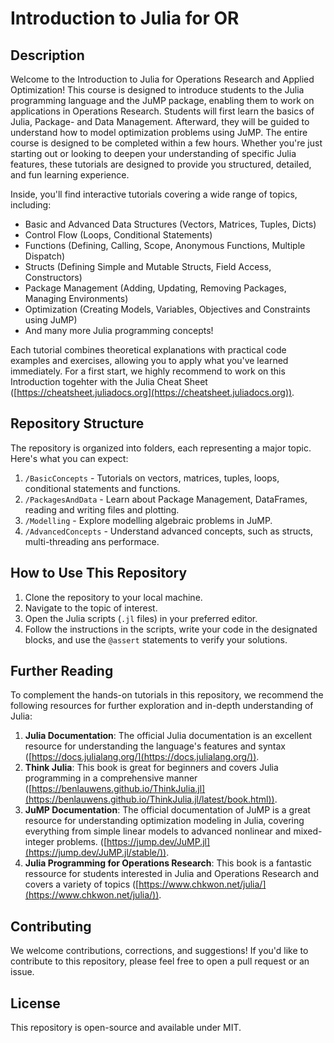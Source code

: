 # Introduction to Julia for OR
## Description
Welcome to the Introduction to Julia for Operations Research and Applied Optimization! This course is designed to introduce students to the Julia programming language and the JuMP package, enabling them to work on applications in Operations Research. Students will first learn the basics of Julia, Package- and Data Management. Afterward, they will be guided to understand how to model optimization problems using JuMP. The entire course is designed to be completed within a few hours. Whether you're just starting out or looking to deepen your understanding of specific Julia features, these tutorials are designed to provide you structured, detailed, and fun learning experience.

Inside, you'll find interactive tutorials covering a wide range of topics, including:

- Basic and Advanced Data Structures (Vectors, Matrices, Tuples, Dicts)
- Control Flow (Loops, Conditional Statements)
- Functions (Defining, Calling, Scope, Anonymous Functions, Multiple Dispatch)
- Structs (Defining Simple and Mutable Structs, Field Access, Constructors)
- Package Management (Adding, Updating, Removing Packages, Managing Environments)
- Optimization (Creating Models, Variables, Objectives and Constraints using JuMP)
- And many more Julia programming concepts!

Each tutorial combines theoretical explanations with practical code examples and exercises, allowing you to apply what you've learned immediately.
For a first start, we highly recommend to work on this Introduction togehter with the Julia Cheat Sheet  ([https://cheatsheet.juliadocs.org](https://cheatsheet.juliadocs.org)). 

## Repository Structure
The repository is organized into folders, each representing a major topic. Here's what you can expect:

1. `/BasicConcepts` - Tutorials on vectors, matrices, tuples, loops, conditional statements and functions.
2. `/PackagesAndData` - Learn about Package Management, DataFrames, reading and writing files and plotting.
3. `/Modelling` - Explore modelling algebraic problems in JuMP.
4. `/AdvancedConcepts` - Understand advanced concepts, such as structs, multi-threading ans performace.

## How to Use This Repository
1. Clone the repository to your local machine.
2. Navigate to the topic of interest.
3. Open the Julia scripts (`.jl` files) in your preferred editor.
4. Follow the instructions in the scripts, write your code in the designated blocks, and use the `@assert` statements to verify your solutions.

## Further Reading
To complement the hands-on tutorials in this repository, we recommend the following resources for further exploration and in-depth understanding of Julia:

1. **Julia Documentation**: The official Julia documentation is an excellent resource for understanding the language's features and syntax ([https://docs.julialang.org/](https://docs.julialang.org/)).
2. **Think Julia**: This book is great for beginners and covers Julia programming in a comprehensive manner ([https://benlauwens.github.io/ThinkJulia.jl](https://benlauwens.github.io/ThinkJulia.jl/latest/book.html)).
3. **JuMP Documentation**: The official documentation of JuMP is a great resource for understanding optimization modeling in Julia, covering everything from simple linear models to advanced nonlinear and mixed-integer problems. ([https://jump.dev/JuMP.jl](https://jump.dev/JuMP.jl/stable/)).
4. **Julia Programming for Operations Research**: This book is a fantastic ressource for students interested in Julia and Operations Research and covers a variety of topics ([https://www.chkwon.net/julia/](https://www.chkwon.net/julia/)).

## Contributing
We welcome contributions, corrections, and suggestions! If you'd like to contribute to this repository, please feel free to open a pull request or an issue.

## License
This repository is open-source and available under MIT.

